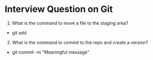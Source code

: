 # Interview Question on Git

1. What is the command to move a file to the staging area?

- git add <filename>

2. What is the command to commit to the repo and create a version?

- git commit -m "Meaningful message"